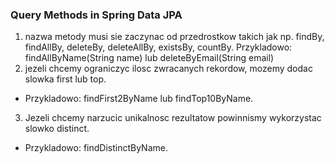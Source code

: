 ### Query Methods in Spring Data JPA
1. nazwa metody musi sie zaczynac od przedrostkow takich jak np. findBy, findAllBy, deleteBy, deleteAllBy, 
existsBy, countBy. Przykladowo: findAllByName(String name) lub deleteByEmail(String email)
2. jezeli chcemy ograniczyc ilosc zwracanych rekordow, mozemy dodac slowka first lub top.
- Przykladowo: findFirst2ByName lub findTop10ByName.
3. Jezeli chcemy narzucic unikalnosc rezultatow powinnismy wykorzystac slowko distinct.
- Przykladowo: findDistinctByName.